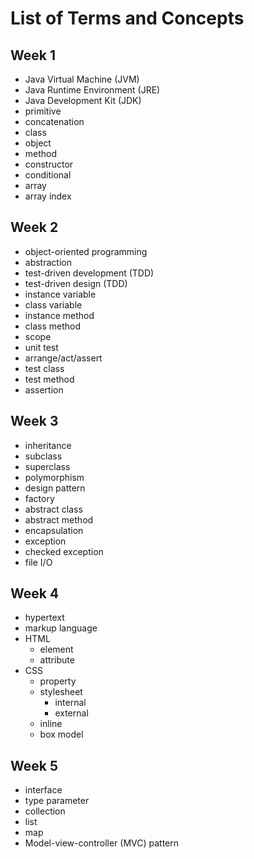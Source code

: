 # List of Terms and Concepts
## Week 1
* Java Virtual Machine (JVM)
* Java Runtime Environment (JRE)
* Java Development Kit (JDK)
* primitive
* concatenation
* class
* object
* method
* constructor
* conditional
* array
* array index

## Week 2
* object-oriented programming
* abstraction
* test-driven development (TDD)
* test-driven design (TDD)
* instance variable
* class variable
* instance method
* class method
* scope
* unit test
* arrange/act/assert
* test class
* test method
* assertion
 
## Week 3
* inheritance
* subclass
* superclass
* polymorphism
* design pattern
* factory
* abstract class
* abstract method
* encapsulation
* exception
* checked exception
* file I/O
 
## Week 4
* hypertext
* markup language
* HTML
    * element
    * attribute
* CSS
    * property
    * stylesheet
        * internal
        * external
    * inline
    * box model
 
## Week 5
* interface
* type parameter
* collection
* list
* map
* Model-view-controller (MVC) pattern